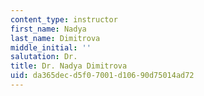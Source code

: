 ```yaml
---
content_type: instructor
first_name: Nadya
last_name: Dimitrova
middle_initial: ''
salutation: Dr.
title: Dr. Nadya Dimitrova
uid: da365dec-d5f0-7001-d106-90d75014ad72
---
```

